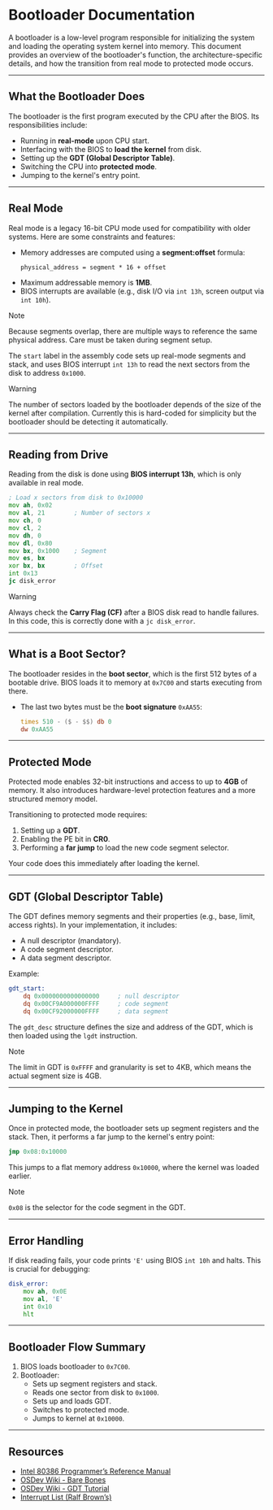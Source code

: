 
# Bootloader Documentation

A bootloader is a low-level program responsible for initializing the system and loading the operating system kernel into memory. This document provides an overview of the bootloader's function, the architecture-specific details, and how the transition from real mode to protected mode occurs.

---

## What the Bootloader Does

The bootloader is the first program executed by the CPU after the BIOS. Its responsibilities include:

- Running in **real-mode** upon CPU start.
- Interfacing with the BIOS to **load the kernel** from disk.
- Setting up the **GDT (Global Descriptor Table)**.
- Switching the CPU into **protected mode**.
- Jumping to the kernel's entry point.

---

## Real Mode

Real mode is a legacy 16-bit CPU mode used for compatibility with older systems. Here are some constraints and features:

- Memory addresses are computed using a **segment:offset** formula:
  ```
  physical_address = segment * 16 + offset
  ```
- Maximum addressable memory is **1MB**.
- BIOS interrupts are available (e.g., disk I/O via `int 13h`, screen output via `int 10h`).

> [!NOTE]  
> Because segments overlap, there are multiple ways to reference the same physical address. Care must be taken during segment setup.

The `start` label in the assembly code sets up real-mode segments and stack, and uses BIOS interrupt `int 13h` to read the next sectors from the disk to address `0x1000`.

> [!WARNING] 
> The number of sectors loaded by the bootloader depends of the size of the kernel after compilation.
> Currently this is hard-coded for simplicity but the bootloader should be detecting it automatically.

---

## Reading from Drive

Reading from the disk is done using **BIOS interrupt 13h**, which is only available in real mode.

```asm
; Load x sectors from disk to 0x10000
mov ah, 0x02
mov al, 21        ; Number of sectors x
mov ch, 0
mov cl, 2
mov dh, 0
mov dl, 0x80
mov bx, 0x1000    ; Segment
mov es, bx
xor bx, bx        ; Offset
int 0x13
jc disk_error
```

> [!WARNING]
> Always check the **Carry Flag (CF)** after a BIOS disk read to handle failures. In this code, this is correctly done with a `jc disk_error`.

---

## What is a Boot Sector?

The bootloader resides in the **boot sector**, which is the first 512 bytes of a bootable drive. BIOS loads it to memory at `0x7C00` and starts executing from there.

- The last two bytes must be the **boot signature** `0xAA55`:
  ```asm
  times 510 - ($ - $$) db 0
  dw 0xAA55
  ```

---

## Protected Mode

Protected mode enables 32-bit instructions and access to up to **4GB** of memory. It also introduces hardware-level protection features and a more structured memory model.

Transitioning to protected mode requires:

1. Setting up a **GDT**.
2. Enabling the PE bit in **CR0**.
3. Performing a **far jump** to load the new code segment selector.

Your code does this immediately after loading the kernel.

---

## GDT (Global Descriptor Table)

The GDT defines memory segments and their properties (e.g., base, limit, access rights). In your implementation, it includes:

- A null descriptor (mandatory).
- A code segment descriptor.
- A data segment descriptor.

Example:
```asm
gdt_start:
    dq 0x0000000000000000     ; null descriptor
    dq 0x00CF9A000000FFFF     ; code segment
    dq 0x00CF92000000FFFF     ; data segment
```

The `gdt_desc` structure defines the size and address of the GDT, which is then loaded using the `lgdt` instruction.

> [!NOTE]
> The limit in GDT is `0xFFFF` and granularity is set to 4KB, which means the actual segment size is 4GB.

---

## Jumping to the Kernel

Once in protected mode, the bootloader sets up segment registers and the stack. Then, it performs a far jump to the kernel's entry point:

```asm
jmp 0x08:0x10000
```

This jumps to a flat memory address `0x10000`, where the kernel was loaded earlier.

> [!NOTE]  
> `0x08` is the selector for the code segment in the GDT.

---

## Error Handling

If disk reading fails, your code prints `'E'` using BIOS `int 10h` and halts. This is crucial for debugging:

```asm
disk_error:
    mov ah, 0x0E
    mov al, 'E'
    int 0x10
    hlt
```

---

## Bootloader Flow Summary

1. BIOS loads bootloader to `0x7C00`.
2. Bootloader:
   - Sets up segment registers and stack.
   - Reads one sector from disk to `0x1000`.
   - Sets up and loads GDT.
   - Switches to protected mode.
   - Jumps to kernel at `0x10000`.

---

## Resources

- [Intel 80386 Programmer’s Reference Manual](https://pdos.csail.mit.edu/6.828/2018/readings/i386/toc.htm)
- [OSDev Wiki - Bare Bones](https://wiki.osdev.org/Bare_Bones)
- [OSDev Wiki - GDT Tutorial](https://wiki.osdev.org/GDT_Tutorial)
- [Interrupt List (Ralf Brown’s)](http://www.ctyme.com/rbrown.htm)
